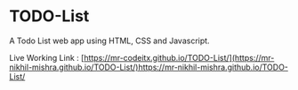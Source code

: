 # TODO-List
A Todo List web app using HTML, CSS and Javascript.

Live Working Link : [https://mr-codeitx.github.io/TODO-List/](https://mr-nikhil-mishra.github.io/TODO-List/)https://mr-nikhil-mishra.github.io/TODO-List/

